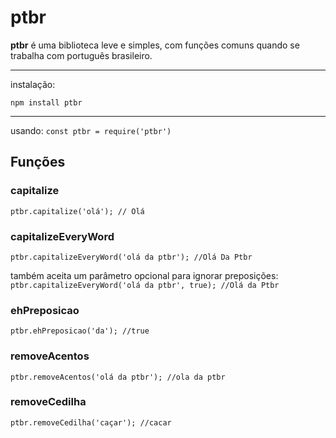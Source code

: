 # ptbr
**ptbr** é uma biblioteca leve e simples, com funções comuns quando se trabalha com português brasileiro.
___
instalação: 

``
npm install ptbr
``
____
usando:
``
const ptbr = require('ptbr')
``

## Funções

### capitalize
``
ptbr.capitalize('olá'); // Olá
``

### capitalizeEveryWord
``
ptbr.capitalizeEveryWord('olá da ptbr'); //Olá Da Ptbr
``

também aceita um parâmetro opcional para ignorar preposições:
``
ptbr.capitalizeEveryWord('olá da ptbr', true); //Olá da Ptbr
``

### ehPreposicao
``
ptbr.ehPreposicao('da'); //true
``

### removeAcentos
``
ptbr.removeAcentos('olá da ptbr'); //ola da ptbr
``

### removeCedilha
``
ptbr.removeCedilha('caçar'); //cacar
``
